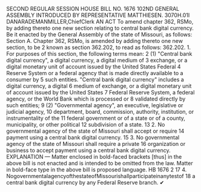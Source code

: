 SECOND REGULAR SESSION
HOUSE BILL NO. 1676
102ND GENERAL ASSEMBLY
INTRODUCED BY REPRESENTATIVE MATTHIESEN.
3070H.01I DANARADEMANMILLER,ChiefClerk
AN ACT
To amend chapter 362, RSMo, by adding thereto one new section relating to central bank
digital currency.
Be it enacted by the General Assembly of the state of Missouri, as follows:
Section A. Chapter 362, RSMo, is amended by adding thereto one new section, to be
2 known as section 362.202, to read as follows:
362.202. 1. For purposes of this section, the following terms mean:
2 (1) "Central bank digital currency", a digital currency, a digital medium of
3 exchange, or a digital monetary unit of account issued by the United States Federal
4 Reserve System or a federal agency that is made directly available to a consumer by
5 such entities. "Central bank digital currency" includes a digital currency, a digital
6 medium of exchange, or a digital monetary unit of account issued by the United States
7 Federal Reserve System, a federal agency, or the World Bank which is processed or
8 validated directly by such entities;
9 (2) "Governmental agency", an executive, legislative or judicial agency,
10 department, board, commission, authority, institution, or instrumentality of the
11 federal government or of a state or of a county, municipality, or other political
12 subdivision of a state.
13 2. No governmental agency of the state of Missouri shall accept or require
14 payment using a central bank digital currency.
15 3. No governmental agency of the state of Missouri shall require a private
16 organization or business to accept payment using a central bank digital currency.
EXPLANATION — Matter enclosed in bold-faced brackets [thus] in the above bill is not enacted and is
intended to be omitted from the law. Matter in bold-face type in the above bill is proposed language.
HB 1676 2
17 4. NogovernmentalagencyofthestateofMissourishallparticipateinanytestof
18 a central bank digital currency by any Federal Reserve branch.
✔